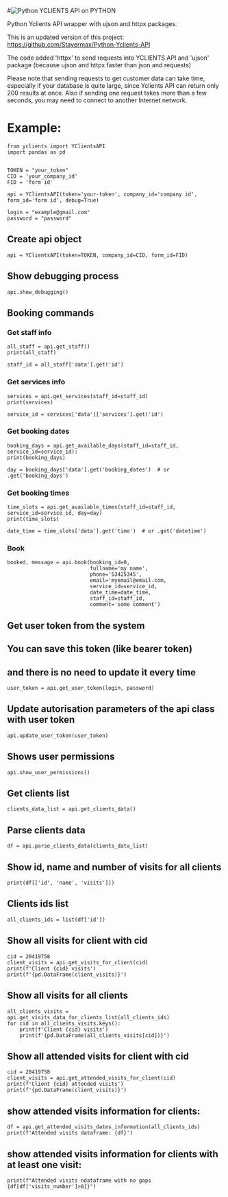 #![Python](https://img.shields.io/badge/python-3670A0?style=for-the-badge&logo=python&logoColor=ffdd54) YCLIENTS API on PYTHON

Python Yclients API wrapper with ujson and httpx packages.

This is an updated version of this project: https://github.com/Stayermax/Python-Yclients-API

The code added 'httpx' to send requests into YCLIENTS API and 'ujson' package (because ujson and httpx faster than json and requests)

Please note that sending requests to get customer data can take time, especially if your database is quite large, since Yclients API can return only 200 results at once. Also if sending one request takes more than a few seconds, you may need to connect to another Internet network.

# Example:

    from yclients import YClientsAPI
    import pandas as pd


    TOKEN = "your_token"
    СID = 'your_company_id'
    FID = 'form id'

    api = YClientsAPI(token='your-token', company_id='company id', form_id='form id', debug=True)
                        
    login = "example@gmail.com"
    password = "password"

## Create api object
    api = YClientsAPI(token=TOKEN, company_id=СID, form_id=FID)

## Show debugging process
    api.show_debugging()

## Booking commands
### Get staff info
    all_staff = api.get_staff()
    print(all_staff)

    staff_id = all_staff['data'].get('id')

### Get services info
    services = api.get_services(staff_id=staff_id)
    print(services)

    service_id = services['data']['services'].get('id')

### Get booking dates
    booking_days = api.get_available_days(staff_id=staff_id, service_id=service_id):
    print(booking_days)

    day = booking_days['data'].get('booking_dates')  # or .get('booking_days')

### Get booking times
    time_slots = api.get_available_times(staff_id=staff_id, service_id=service_id, day=day)
    print(time_slots)

    date_time = time_slots['data'].get('time')  # or .get('datetime')

### Book
    booked, message = api.book(booking_id=0, 
                               fullname='my name', 
                               phone='53425345', 
                               email='myemail@email.com, 
                               service_id=service_id, 
                               date_time=date_time, 
                               staff_id=staff_id, 
                               comment='some comment')

## Get user token from the system
## You can save this token (like bearer token)
##   and there is no need to update it every time
    user_token = api.get_user_token(login, password)

## Update autorisation parameters of the api class with user token
    api.update_user_token(user_token)

## Shows user permissions
    api.show_user_permissions()

## Get clients list
    clients_data_list = api.get_clients_data()

## Parse clients data
    df = api.parse_clients_data(clients_data_list)
## Show id, name and number of visits for all clients
    print(df[['id', 'name', 'visits']])

## Clients ids list
    all_clients_ids = list(df['id'])

## Show all visits for client with cid
    cid = 20419758
    client_visits = api.get_visits_for_client(cid)
    print(f'Client {cid} visits')
    print(f'{pd.DataFrame(client_visits)}')

## Show all visits for all clients
    all_clients_visits = api.get_visits_data_for_clients_list(all_clients_ids)
    for cid in all_clients_visits.keys():
        print(f'Client {cid} visits')
        print(f'{pd.DataFrame(all_clients_visits[cid])}')

## Show all attended visits for client with cid
    cid = 20419758
    client_visits = api.get_attended_visits_for_client(cid)
    print(f'Client {cid} attended visits')
    print(f'{pd.DataFrame(client_visits)}')

## show attended visits information for clients:
    df = api.get_attended_visits_dates_information(all_clients_ids)
    print(f'Attended visits dataframe: {df}')

## show attended visits information for clients with at least one visit:
    print(f"Attended visits ndataframe with no gaps {df[df['visits_number']>0]}")
